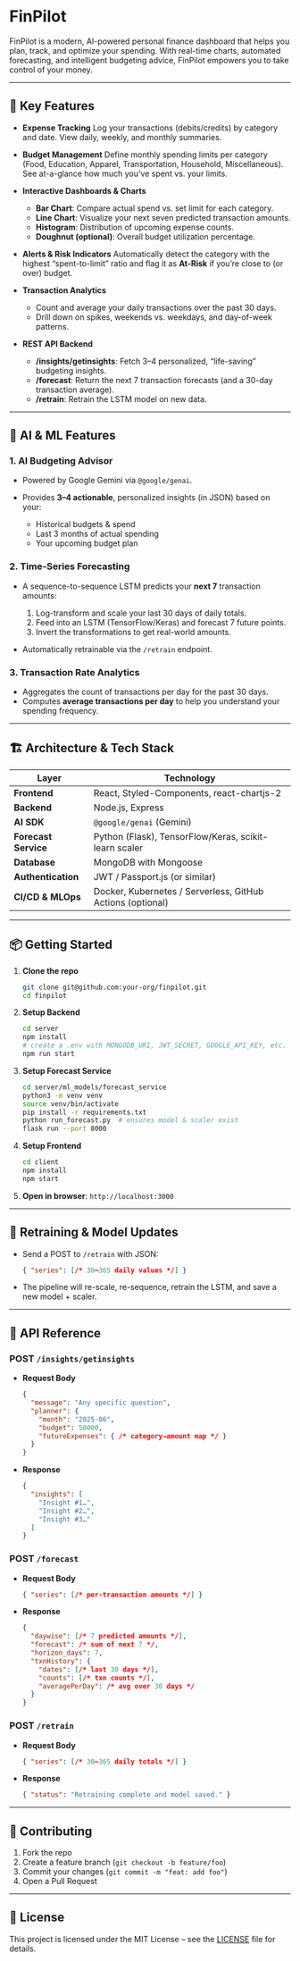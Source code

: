 # FinPilot

FinPilot is a modern, AI-powered personal finance dashboard that helps you plan, track, and optimize your spending. With real-time charts, automated forecasting, and intelligent budgeting advice, FinPilot empowers you to take control of your money.

---

## 🚀 Key Features

* **Expense Tracking**
  Log your transactions (debits/credits) by category and date. View daily, weekly, and monthly summaries.

* **Budget Management**
  Define monthly spending limits per category (Food, Education, Apparel, Transportation, Household, Miscellaneous). See at-a-glance how much you’ve spent vs. your limits.

* **Interactive Dashboards & Charts**

  * **Bar Chart**: Compare actual spend vs. set limit for each category.
  * **Line Chart**: Visualize your next seven predicted transaction amounts.
  * **Histogram**: Distribution of upcoming expense counts.
  * **Doughnut (optional)**: Overall budget utilization percentage.

* **Alerts & Risk Indicators**
  Automatically detect the category with the highest “spent-to-limit” ratio and flag it as **At-Risk** if you’re close to (or over) budget.

* **Transaction Analytics**

  * Count and average your daily transactions over the past 30 days.
  * Drill down on spikes, weekends vs. weekdays, and day-of-week patterns.

* **REST API Backend**

  * **/insights/getinsights**: Fetch 3–4 personalized, “life-saving” budgeting insights.
  * **/forecast**: Return the next 7 transaction forecasts (and a 30-day transaction average).
  * **/retrain**: Retrain the LSTM model on new data.

---

## 🤖 AI & ML Features

### 1. **AI Budgeting Advisor**

* Powered by Google Gemini via `@google/genai`.
* Provides **3–4 actionable**, personalized insights (in JSON) based on your:

  * Historical budgets & spend
  * Last 3 months of actual spending
  * Your upcoming budget plan

### 2. **Time-Series Forecasting**

* A sequence-to-sequence LSTM predicts your **next 7** transaction amounts:

  1. Log-transform and scale your last 30 days of daily totals.
  2. Feed into an LSTM (TensorFlow/Keras) and forecast 7 future points.
  3. Invert the transformations to get real-world amounts.
* Automatically retrainable via the `/retrain` endpoint.

### 3. **Transaction Rate Analytics**

* Aggregates the count of transactions per day for the past 30 days.
* Computes **average transactions per day** to help you understand your spending frequency.

---

## 🏗️ Architecture & Tech Stack

| Layer                | Technology                                                 |
| -------------------- | ---------------------------------------------------------- |
| **Frontend**         | React, Styled-Components, react-chartjs-2                  |
| **Backend**          | Node.js, Express                                           |
| **AI SDK**           | `@google/genai` (Gemini)                                   |
| **Forecast Service** | Python (Flask), TensorFlow/Keras, scikit-learn scaler      |
| **Database**         | MongoDB with Mongoose                                      |
| **Authentication**   | JWT / Passport.js (or similar)                             |
| **CI/CD & MLOps**    | Docker, Kubernetes / Serverless, GitHub Actions (optional) |

---

## 📦 Getting Started

1. **Clone the repo**

   ```bash
   git clone git@github.com:your-org/finpilot.git
   cd finpilot
   ```

2. **Setup Backend**

   ```bash
   cd server
   npm install
   # create a .env with MONGODB_URI, JWT_SECRET, GOOGLE_API_KEY, etc.
   npm run start
   ```

3. **Setup Forecast Service**

   ```bash
   cd server/ml_models/forecast_service
   python3 -m venv venv
   source venv/bin/activate
   pip install -r requirements.txt
   python run_forecast.py  # ensures model & scaler exist
   flask run --port 8000
   ```

4. **Setup Frontend**

   ```bash
   cd client
   npm install
   npm start
   ```

5. **Open in browser**: `http://localhost:3000`

---

## 🔄 Retraining & Model Updates

* Send a POST to `/retrain` with JSON:

  ```json
  { "series": [/* 30–365 daily values */] }
  ```
* The pipeline will re-scale, re-sequence, retrain the LSTM, and save a new model + scaler.

---

## 📜 API Reference

### POST `/insights/getinsights`

* **Request Body**

  ```json
  {
    "message": "Any specific question",
    "planner": {
      "month": "2025-06",
      "budget": 50000,
      "futureExpenses": { /* category→amount map */ }
    }
  }
  ```
* **Response**

  ```json
  {
    "insights": [
      "Insight #1…",
      "Insight #2…",
      "Insight #3…"
    ]
  }
  ```

### POST `/forecast`

* **Request Body**

  ```json
  { "series": [/* per-transaction amounts */] }
  ```
* **Response**

  ```json
  {
    "daywise": [/* 7 predicted amounts */],
    "forecast": /* sum of next 7 */,
    "horizon_days": 7,
    "txnHistory": {
      "dates": [/* last 30 days */],
      "counts": [/* txn counts */],
      "averagePerDay": /* avg over 30 days */
    }
  }
  ```

### POST `/retrain`

* **Request Body**

  ```json
  { "series": [/* 30–365 daily totals */] }
  ```
* **Response**

  ```json
  { "status": "Retraining complete and model saved." }
  ```

---

## 🙌 Contributing

1. Fork the repo
2. Create a feature branch (`git checkout -b feature/foo`)
3. Commit your changes (`git commit -m "feat: add foo"`)
4. Open a Pull Request

---

## 📄 License

This project is licensed under the MIT License – see the [LICENSE](LICENSE) file for details.
